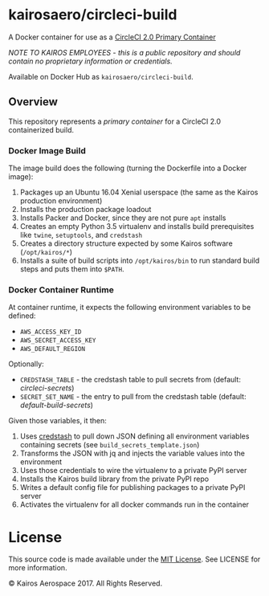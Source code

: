 # kairosaero/circleci-build

A Docker container for use as a [CircleCI 2.0 Primary Container](https://circleci.com/docs/2.0/custom-images/)

*NOTE TO KAIROS EMPLOYEES* - _this is a public repository and should contain no proprietary information or credentials._

Available on Docker Hub as `kairosaero/circleci-build`.

## Overview

This repository represents a _primary container_ for a CircleCI 2.0
containerized build.

### Docker Image Build

The image build does the following (turning the Dockerfile into a Docker image):

1. Packages up an Ubuntu 16.04 Xenial userspace (the same as the Kairos production environment)
2. Installs the production package loadout
3. Installs Packer and Docker, since they are not pure `apt` installs
4. Creates an empty Python 3.5 virtualenv and installs build prerequisites like
  `twine`, `setuptools`, and `credstash`
5. Creates a directory structure expected by some Kairos software
   (`/opt/kairos/*`)
6. Installs a suite of build scripts into `/opt/kairos/bin` to run standard
   build steps and puts them into `$PATH`.

### Docker Container Runtime

At container runtime, it expects the following environment variables to be defined:

* `AWS_ACCESS_KEY_ID`
* `AWS_SECRET_ACCESS_KEY`
* `AWS_DEFAULT_REGION`

Optionally:

* `CREDSTASH_TABLE` - the credstash table to pull secrets from
  (default: _circleci-secrets_)
* `SECRET_SET_NAME` - the entry to pull from the credstash table
  (default: _default-build-secrets_)

Given those variables, it then:

1. Uses [credstash][1] to pull down JSON defining all environment variables
   containing secrets (see `build_secrets_template.json`)
2. Transforms the JSON with jq and injects the variable values into the
   environment
3. Uses those credentials to wire the virtualenv to a private PyPI server
4. Installs the Kairos build library from the private PyPI repo
5. Writes a default config file for publishing packages to a private PyPI
   server
6. Activates the virtualenv for all docker commands run in the container


[1]: https://github.com/fugue/credstash

# License

This source code is made available under the [MIT License](default-build-secrets).  See LICENSE for more information.

&#169; Kairos Aerospace 2017.  All Rights Reserved.
